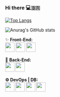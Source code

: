 
### Hi there 💻:brazil:



[![Top Langs](https://github-readme-stats.vercel.app/api/top-langs/?username=feliperx&layout=compact&theme=dark)](https://github.com/anuraghazra/github-readme-stats)

![Anurag's GitHub stats](https://github-readme-stats.vercel.app/api?username=feliperx&show_icons=true&theme=dark&count_private=true)

<!-- 
<a href="https://github.com/anuraghazra/github-readme-stats">
  <img align="center" src="[https://github-readme-stats.vercel.app/api/pin/?username=anuraghazra&repo=github-readme-stats](https://github-readme-stats.vercel.app/api?username=feliperx&show_icons=true&theme=dark&count_private=true)" />
</a>
<a href="https://github.com/anuraghazra/convoychat">
  <img align="center" src="[https://github-readme-stats.vercel.app/api/pin/?username=anuraghazra&repo=convoychat](https://github-readme-stats.vercel.app/api/top-langs/?username=feliperx&layout=compact&theme=dark)](https://github.com/anuraghazra/github-readme-stats)" />
</a>
 -->
✨ <b>Front-End:</b><br>
<img height='30' widht='30' src="https://cdn.jsdelivr.net/gh/devicons/devicon/icons/typescript/typescript-original.svg" />
<img height='30' widht='30' src="https://cdn.jsdelivr.net/gh/devicons/devicon/icons/angularjs/angularjs-original.svg" />
<img height='30' widht='30' src="https://cdn.jsdelivr.net/gh/devicons/devicon/icons/react/react-original.svg" />
                  

🧮 <b>Back-End:<br>
<img height='30' widht='30' src="https://cdn.jsdelivr.net/gh/devicons/devicon/icons/python/python-original.svg" />
<img height='30' widht='30' src="https://cdn.jsdelivr.net/gh/devicons/devicon/icons/php/php-original.svg" />

⚙️ <b>DevOps | DB:<br>
<img height='30' widht='30' src="https://cdn.jsdelivr.net/gh/devicons/devicon/icons/docker/docker-original.svg" />
<img height='30' widht='30' src="https://cdn.jsdelivr.net/gh/devicons/devicon/icons/amazonwebservices/amazonwebservices-original.svg" />
<tab>
<img height='30' widht='30' src="https://cdn.jsdelivr.net/gh/devicons/devicon/icons/postgresql/postgresql-original.svg" />
<img height='30' widht='30' src="https://cdn.jsdelivr.net/gh/devicons/devicon/icons/mongodb/mongodb-original.svg" />
          
          
          
          
